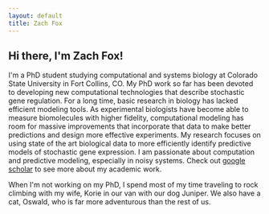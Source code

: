 ```yaml
---
layout: default
title: Zach Fox 
---
```

## Hi there, I'm Zach Fox!
I'm a PhD student studying computational and systems biology at Colorado State University in Fort Collins, CO. My PhD work so far has been devoted to developing new computational technologies that describe stochastic gene regulation. For a long time, basic research in biology has lacked efficient modeling tools. As experimental biologists have become able to measure biomolecules with higher fidelity, computational modeling has room for massive improvements that incorporate that data to make better predictions and design more effective experiments. My research focuses on using state of the art biological data to more efficiently identify predictive models of stochastic gene expression. I am passionate about computation and predictive modeling, especially in noisy systems. Check out [google scholar](href="https://scholar.google.com/citations?user=PrYu53UAAAAJ&hl=en") to see more about my academic work. 


When I'm not working on my PhD, I spend most of my time traveling to rock climbing with my wife, Korie in our van with our dog Juniper. We also have a cat, Oswald, who is far more adventurous than the rest of us. 
